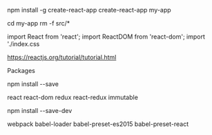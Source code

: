 npm install -g create-react-app
create-react-app my-app



cd my-app
rm -f src/*

import React from 'react';
import ReactDOM from 'react-dom';
import './index.css


https://reactjs.org/tutorial/tutorial.html





Packages

npm install --save 

react react-dom redux react-redux immutable

npm install --save-dev 

webpack babel-loader babel-preset-es2015 babel-preset-react
